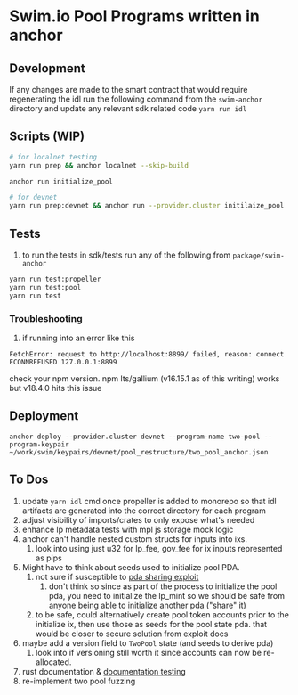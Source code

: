 # Swim.io Pool Programs written in anchor

## Development

If any changes are made to the smart contract that would require regenerating the idl
run the following command from the `swim-anchor` directory and update any relevant sdk related code
`yarn run idl`

## Scripts (WIP)

```sh
# for localnet testing
yarn run prep && anchor localnet --skip-build

anchor run initialize_pool

# for devnet
yarn run prep:devnet && anchor run --provider.cluster initilaize_pool
```

## Tests

1. to run the tests in sdk/tests run any of the following from `package/swim-anchor`

```sh
yarn run test:propeller
yarn run test:pool
yarn run test
```

### Troubleshooting

1. if running into an error like this

```
FetchError: request to http://localhost:8899/ failed, reason: connect ECONNREFUSED 127.0.0.1:8899
```

check your npm version. npm lts/gallium (v16.15.1 as of this writing) works but v18.4.0 hits this issue

## Deployment

`anchor deploy --provider.cluster devnet --program-name two-pool --program-keypair ~/work/swim/keypairs/devnet/pool_restructure/two_pool_anchor.json`

## To Dos

1. update `yarn idl` cmd once propeller is added to monorepo so that idl artifacts are generated
   into the correct directory for each program
2. adjust visibility of imports/crates to only expose what's needed
3. enhance lp metadata tests with mpl js storage mock logic
4. anchor can't handle nested custom structs for inputs into ixs.
    1. look into using just u32 for lp_fee, gov_fee for ix inputs represented as pips
5. Might have to think about seeds used to initialize pool PDA.
    1. not sure if susceptible to [pda sharing exploit](https://github.com/coral-xyz/anchor/pull/2041/files#diff-f48ff5c23fd7492bb7255324f1160735f7b0771fde6e1782a198c81d44363c34)
        1. don't think so since as part of the process to initialize the pool pda, you need to initialize the lp_mint
           so we should be safe from anyone being able to initialize another pda ("share" it)
    2. to be safe, could alternatively create pool token accounts prior to the initialize ix,
       then use those as seeds for the pool state pda. that would be closer to secure solution from exploit docs
6. maybe add a version field to `TwoPool` state (and seeds to derive pda)
    1. look into if versioning still worth it since accounts can now be re-allocated.
7. rust documentation & [documentation testing](https://doc.rust-lang.org/rust-by-example/testing/doc_testing.html)
8. re-implement two pool fuzzing
